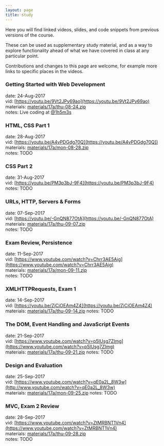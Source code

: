 ```yaml
---
layout: page
title: study
---
```


Here you will find linked videos, slides, and code snippets from previous versions of the course.

These can be used as supplementary study material, and as a way to explore functionality ahead of what we have covered in class at any particular point.

Contributions and changes to this page are welcome, for example more links to specific places in the videos.

### Getting Started with Web Development   
date: 24-Aug-2017   
vid: [https://youtu.be/9Vt2JPy69ao](https://youtu.be/9Vt2JPy69ao)  
materials: [materials/17a/thu-08-24.zip](materials/17a/thu-08-24.zip)   
notes: Live coding at [@1h5m3s](https://youtu.be/9Vt2JPy69ao?t=1h5m3s)

### HTML, CSS Part 1   
date: 28-Aug-2017   
vid: [https://youtu.be/A4vPDGdg70Q](https://youtu.be/A4vPDGdg70Q])  
materials: [materials/17a/mon-08-28.zip](materials/17a/mon-08-28.zip)   
notes: TODO

### CSS Part 2   
date: 31-Aug-2017   
vid: [https://youtu.be/PM3p3bJ-9F4](https://youtu.be/PM3p3bJ-9F4)  
notes: TODO

### URLs, HTTP, Servers & Forms   
date: 07-Sep-2017   
vid: [https://youtu.be/-GnQN877OtA](https://youtu.be/-GnQN877OtA)  
materials: [materials/17a/thu-09-07.zip](materials/17a/thu-09-07.zip)   
notes: TODO

### Exam Review, Persistence   
date: 11-Sep-2017   
vid: [https://www.youtube.com/watch?v=Chrr3AE5Aig](https://www.youtube.com/watch?v=Chrr3AE5Aig)  
materials: [materials/17a/mon-09-11.zip](materials/17a/mon-09-11.zip)   
notes: TODO

### XMLHTTPRequests, Exam 1   
date: 14-Sep-2017   
vid: [https://youtu.be/ZjCiOEAm4Z4](https://youtu.be/ZjCiOEAm4Z4)   
materials: [materials/17a/thu-09-14.zip](materials/17a/thu-09-14.zip)
notes: TODO

### The DOM, Event Handling and JavaScript Events   
date: 21-Sep-2017   
vid: [https://www.youtube.com/watch?v=p5IUsg7ZImg](https://www.youtube.com/watch?v=p5IUsg7ZImg)   
materials: [materials/17a/thu-09-21.zip](materials/17a/thu-09-21.zip)
notes: TODO

### Design and Evaluation   
date: 25-Sep-2017   
vid: [https://www.youtube.com/watch?v=qE0a2L_8W3w](http://www.youtube.com/watch?v=qE0a2L_8W3w)   
materials: [materials/17a/mon-09-25.zip](materials/17a/mon-09-25.zip)
notes: TODO

### MVC, Exam 2 Review   
date: 28-Sep-2017   
vid: [https://www.youtube.com/watch?v=ZtMRBNT1Vn4](https://www.youtube.com/watch?v=ZtMRBNT1Vn4)  
materials: [materials/17a/thu-09-28.zip](materials/17a/thu-09-28.zip)   
notes: TODO
